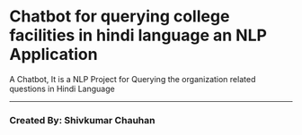 <h1>Chatbot for querying college facilities in hindi language an NLP Application</h1>
<p>A Chatbot, It is a NLP Project for Querying the organization related questions in Hindi Language</p>
<hr/>
<h3>Created By: Shivkumar Chauhan</h3>